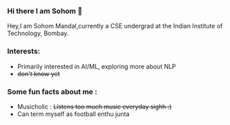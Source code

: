 ### Hi there I am Sohom 👋

<!--
**Sohom-172/Sohom-172** is a ✨ _special_ ✨ repository because its `README.md` (this file) appears on your GitHub profile.

Here are some ideas to get you started:

- 🔭 I’m currently working on ...
- 🌱 I’m currently learning ...
- 👯 I’m looking to collaborate on ...
- 🤔 I’m looking for help with ...
- 💬 Ask me about ...
- 📫 How to reach me: ...
- 😄 Pronouns: ...
- ⚡ Fun fact: ...
-->
Hey,I am Sohom Mandal,currently a CSE undergrad at the Indian Institute of Technology, Bombay. 

### Interests: ###
* Primarily interested in AI/ML, exploring more about NLP
* ~~don't know yet~~

### Some fun facts about me : ###
* Musicholic : ~~Listens too much music everyday sighh :)~~
* Can term myself as football enthu junta

